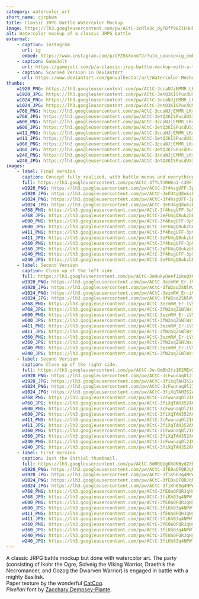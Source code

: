 ```yaml
---
category: watercolor_art
short_name: cjrpbwm
title: Classic JRPG Battle Watercolor Mockup
image: https://lh3.googleusercontent.com/pw/ACtC-3cRlx3c_dyTDff98ZiFHUb3Hs0dX6PcMXjqofvTeZp7KRPTSThYI83btr6JBJjK9aqXSw9jLJiYYo-hE6oEgj7Yj6mKog5DpudbsoKaX-ETz-jat1YYwz6lHo_Co2X1AObaTif26z-9NLpubsk3Mz7S=w1200-h630-no?authuser=0
alt: Watercolor mockup of a classic JRPG battle
external:
    - caption: Instagram
      url: ig
      embed: https://www.instagram.com/p/CFZ5kXxnmTJ/?utm_source=ig_embed&amp;utm_campaign=loading
    - caption: GameJolt
      url: https://gamejolt.com/p/a-classic-jrpg-battle-mockup-with-a-twist-done-with-watercolor-art-9sjv4mpt
    - caption: Scanned Version in DeviantArt
      url: https://www.deviantart.com/gonvalhector/art/Watercolor-Mockup-of-a-Classic-JRPG-Battle-868867915
thumbs:
    w1920_PNG: https://lh3.googleusercontent.com/pw/ACtC-3ccaNJjEMMR_LKriDEL63BaDZalF46zlNHGCz1wgTEb22cPMwX6Zj37WNC2s4ZTBPpUBV1IYUlRBy0yztpv9x8ju2PiCDfPIXn54Woq7thmobyntuj8ODfFCphFXj5xt4qKvMaEQp0CtB3aNrNTdtFm=w355
    w1920_JPG: https://lh3.googleusercontent.com/pw/ACtC-3etQ3KISPucdUS3XA-AUnfOE3VTS0801TVb4ymJdJT4kcRlwHJHBCejMO5_kPH1k4VwEYSMlEc0qS0Y31WnuicBiharKbDNNYrryywIZmxNVm-nQ-r1t_bqsEO0sNVh5pgT1IzTsScPBMmcnJRKrgUz=w355
    w1024_PNG: https://lh3.googleusercontent.com/pw/ACtC-3ccaNJjEMMR_LKriDEL63BaDZalF46zlNHGCz1wgTEb22cPMwX6Zj37WNC2s4ZTBPpUBV1IYUlRBy0yztpv9x8ju2PiCDfPIXn54Woq7thmobyntuj8ODfFCphFXj5xt4qKvMaEQp0CtB3aNrNTdtFm=w284
    w1024_JPG: https://lh3.googleusercontent.com/pw/ACtC-3etQ3KISPucdUS3XA-AUnfOE3VTS0801TVb4ymJdJT4kcRlwHJHBCejMO5_kPH1k4VwEYSMlEc0qS0Y31WnuicBiharKbDNNYrryywIZmxNVm-nQ-r1t_bqsEO0sNVh5pgT1IzTsScPBMmcnJRKrgUz=w284
    w768_PNG: https://lh3.googleusercontent.com/pw/ACtC-3ccaNJjEMMR_LKriDEL63BaDZalF46zlNHGCz1wgTEb22cPMwX6Zj37WNC2s4ZTBPpUBV1IYUlRBy0yztpv9x8ju2PiCDfPIXn54Woq7thmobyntuj8ODfFCphFXj5xt4qKvMaEQp0CtB3aNrNTdtFm=w213
    w768_JPG: https://lh3.googleusercontent.com/pw/ACtC-3etQ3KISPucdUS3XA-AUnfOE3VTS0801TVb4ymJdJT4kcRlwHJHBCejMO5_kPH1k4VwEYSMlEc0qS0Y31WnuicBiharKbDNNYrryywIZmxNVm-nQ-r1t_bqsEO0sNVh5pgT1IzTsScPBMmcnJRKrgUz=w213
    w600_PNG: https://lh3.googleusercontent.com/pw/ACtC-3ccaNJjEMMR_LKriDEL63BaDZalF46zlNHGCz1wgTEb22cPMwX6Zj37WNC2s4ZTBPpUBV1IYUlRBy0yztpv9x8ju2PiCDfPIXn54Woq7thmobyntuj8ODfFCphFXj5xt4qKvMaEQp0CtB3aNrNTdtFm=w166
    w600_JPG: https://lh3.googleusercontent.com/pw/ACtC-3etQ3KISPucdUS3XA-AUnfOE3VTS0801TVb4ymJdJT4kcRlwHJHBCejMO5_kPH1k4VwEYSMlEc0qS0Y31WnuicBiharKbDNNYrryywIZmxNVm-nQ-r1t_bqsEO0sNVh5pgT1IzTsScPBMmcnJRKrgUz=w166
    w411_PNG: https://lh3.googleusercontent.com/pw/ACtC-3ccaNJjEMMR_LKriDEL63BaDZalF46zlNHGCz1wgTEb22cPMwX6Zj37WNC2s4ZTBPpUBV1IYUlRBy0yztpv9x8ju2PiCDfPIXn54Woq7thmobyntuj8ODfFCphFXj5xt4qKvMaEQp0CtB3aNrNTdtFm=w114
    w411_JPG: https://lh3.googleusercontent.com/pw/ACtC-3etQ3KISPucdUS3XA-AUnfOE3VTS0801TVb4ymJdJT4kcRlwHJHBCejMO5_kPH1k4VwEYSMlEc0qS0Y31WnuicBiharKbDNNYrryywIZmxNVm-nQ-r1t_bqsEO0sNVh5pgT1IzTsScPBMmcnJRKrgUz=w114
    w360_PNG: https://lh3.googleusercontent.com/pw/ACtC-3ccaNJjEMMR_LKriDEL63BaDZalF46zlNHGCz1wgTEb22cPMwX6Zj37WNC2s4ZTBPpUBV1IYUlRBy0yztpv9x8ju2PiCDfPIXn54Woq7thmobyntuj8ODfFCphFXj5xt4qKvMaEQp0CtB3aNrNTdtFm=w100
    w360_JPG: https://lh3.googleusercontent.com/pw/ACtC-3etQ3KISPucdUS3XA-AUnfOE3VTS0801TVb4ymJdJT4kcRlwHJHBCejMO5_kPH1k4VwEYSMlEc0qS0Y31WnuicBiharKbDNNYrryywIZmxNVm-nQ-r1t_bqsEO0sNVh5pgT1IzTsScPBMmcnJRKrgUz=w100
    w240_PNG: https://lh3.googleusercontent.com/pw/ACtC-3ccaNJjEMMR_LKriDEL63BaDZalF46zlNHGCz1wgTEb22cPMwX6Zj37WNC2s4ZTBPpUBV1IYUlRBy0yztpv9x8ju2PiCDfPIXn54Woq7thmobyntuj8ODfFCphFXj5xt4qKvMaEQp0CtB3aNrNTdtFm=w66
    w240_JPG: https://lh3.googleusercontent.com/pw/ACtC-3etQ3KISPucdUS3XA-AUnfOE3VTS0801TVb4ymJdJT4kcRlwHJHBCejMO5_kPH1k4VwEYSMlEc0qS0Y31WnuicBiharKbDNNYrryywIZmxNVm-nQ-r1t_bqsEO0sNVh5pgT1IzTsScPBMmcnJRKrgUz=w66
images:
    - label: Final Version
      caption: Concept fully realized, with battle menus and everything.
      full: https://lh3.googleusercontent.com/pw/ACtC-3fYLTnRHEa3-c3RF1CqCE58DSsFPgOvkrJGs8EgX3NjyEcS483Q2G2WT4nntBw1hSkD8cEFn-1TVutdsT4PqBDcuv0fzWzfdbAFecGSAtTrZoLNouceFHNg9a7ezcZphe8Tk-ORAK15W3Zc6CHbNGlg=w1080
      w1920_PNG: https://lh3.googleusercontent.com/pw/ACtC-3f4hsgUFF-3p9JzGvuM1uREsWSJGk01R2ZwYHKRByqIsGsxha0XiaW-n6wmug9aMz-ITsA5-LSE8Fv6KVvFgLlzE8NnMIwg7FnfbZMY8JqdwktGycoRAfQ5F_xfmjhsIPbxIdtbf38C8crk4RGDHqJE=w850
      w1920_JPG: https://lh3.googleusercontent.com/pw/ACtC-3eFU4gQ8ukzbF8vSIWn-S9dNkcm3qIbS8c6ycN_mFPXs42Svb3iihzdaiuQwsrCc-TIZPKKfz9z26gxgkgIKoRUFsHFjGQkDAPnQeOv_B2GSLlhkGstYzjUyWiXpu1QxFG0OrMMZdiylscAJcsFJN1o=w850
      w1024_PNG: https://lh3.googleusercontent.com/pw/ACtC-3f4hsgUFF-3p9JzGvuM1uREsWSJGk01R2ZwYHKRByqIsGsxha0XiaW-n6wmug9aMz-ITsA5-LSE8Fv6KVvFgLlzE8NnMIwg7FnfbZMY8JqdwktGycoRAfQ5F_xfmjhsIPbxIdtbf38C8crk4RGDHqJE=w711
      w1024_JPG: https://lh3.googleusercontent.com/pw/ACtC-3eFU4gQ8ukzbF8vSIWn-S9dNkcm3qIbS8c6ycN_mFPXs42Svb3iihzdaiuQwsrCc-TIZPKKfz9z26gxgkgIKoRUFsHFjGQkDAPnQeOv_B2GSLlhkGstYzjUyWiXpu1QxFG0OrMMZdiylscAJcsFJN1o=w711
      w768_PNG: https://lh3.googleusercontent.com/pw/ACtC-3f4hsgUFF-3p9JzGvuM1uREsWSJGk01R2ZwYHKRByqIsGsxha0XiaW-n6wmug9aMz-ITsA5-LSE8Fv6KVvFgLlzE8NnMIwg7FnfbZMY8JqdwktGycoRAfQ5F_xfmjhsIPbxIdtbf38C8crk4RGDHqJE=w533
      w768_JPG: https://lh3.googleusercontent.com/pw/ACtC-3eFU4gQ8ukzbF8vSIWn-S9dNkcm3qIbS8c6ycN_mFPXs42Svb3iihzdaiuQwsrCc-TIZPKKfz9z26gxgkgIKoRUFsHFjGQkDAPnQeOv_B2GSLlhkGstYzjUyWiXpu1QxFG0OrMMZdiylscAJcsFJN1o=w533
      w600_PNG: https://lh3.googleusercontent.com/pw/ACtC-3f4hsgUFF-3p9JzGvuM1uREsWSJGk01R2ZwYHKRByqIsGsxha0XiaW-n6wmug9aMz-ITsA5-LSE8Fv6KVvFgLlzE8NnMIwg7FnfbZMY8JqdwktGycoRAfQ5F_xfmjhsIPbxIdtbf38C8crk4RGDHqJE=w416
      w600_JPG: https://lh3.googleusercontent.com/pw/ACtC-3eFU4gQ8ukzbF8vSIWn-S9dNkcm3qIbS8c6ycN_mFPXs42Svb3iihzdaiuQwsrCc-TIZPKKfz9z26gxgkgIKoRUFsHFjGQkDAPnQeOv_B2GSLlhkGstYzjUyWiXpu1QxFG0OrMMZdiylscAJcsFJN1o=w416
      w411_PNG: https://lh3.googleusercontent.com/pw/ACtC-3f4hsgUFF-3p9JzGvuM1uREsWSJGk01R2ZwYHKRByqIsGsxha0XiaW-n6wmug9aMz-ITsA5-LSE8Fv6KVvFgLlzE8NnMIwg7FnfbZMY8JqdwktGycoRAfQ5F_xfmjhsIPbxIdtbf38C8crk4RGDHqJE=w285
      w411_JPG: https://lh3.googleusercontent.com/pw/ACtC-3eFU4gQ8ukzbF8vSIWn-S9dNkcm3qIbS8c6ycN_mFPXs42Svb3iihzdaiuQwsrCc-TIZPKKfz9z26gxgkgIKoRUFsHFjGQkDAPnQeOv_B2GSLlhkGstYzjUyWiXpu1QxFG0OrMMZdiylscAJcsFJN1o=w285
      w360_PNG: https://lh3.googleusercontent.com/pw/ACtC-3f4hsgUFF-3p9JzGvuM1uREsWSJGk01R2ZwYHKRByqIsGsxha0XiaW-n6wmug9aMz-ITsA5-LSE8Fv6KVvFgLlzE8NnMIwg7FnfbZMY8JqdwktGycoRAfQ5F_xfmjhsIPbxIdtbf38C8crk4RGDHqJE=w250
      w360_JPG: https://lh3.googleusercontent.com/pw/ACtC-3eFU4gQ8ukzbF8vSIWn-S9dNkcm3qIbS8c6ycN_mFPXs42Svb3iihzdaiuQwsrCc-TIZPKKfz9z26gxgkgIKoRUFsHFjGQkDAPnQeOv_B2GSLlhkGstYzjUyWiXpu1QxFG0OrMMZdiylscAJcsFJN1o=w250
      w240_PNG: https://lh3.googleusercontent.com/pw/ACtC-3f4hsgUFF-3p9JzGvuM1uREsWSJGk01R2ZwYHKRByqIsGsxha0XiaW-n6wmug9aMz-ITsA5-LSE8Fv6KVvFgLlzE8NnMIwg7FnfbZMY8JqdwktGycoRAfQ5F_xfmjhsIPbxIdtbf38C8crk4RGDHqJE=w166
      w240_JPG: https://lh3.googleusercontent.com/pw/ACtC-3eFU4gQ8ukzbF8vSIWn-S9dNkcm3qIbS8c6ycN_mFPXs42Svb3iihzdaiuQwsrCc-TIZPKKfz9z26gxgkgIKoRUFsHFjGQkDAPnQeOv_B2GSLlhkGstYzjUyWiXpu1QxFG0OrMMZdiylscAJcsFJN1o=w166
    - label: Second Version
      caption: Close up of the left side.
      full: https://lh3.googleusercontent.com/pw/ACtC-3eUukyOeefJpkugXC06LD8rK9gEjUn2BY40dT95HsYwFamT9Dp4VDfWBNUCe6anZv3aNPJgAjI6Fj78UcmDaTOhQgnjW4BUKmYmVIeRecvfEHsrcSzk_U6ooTCag8vm5NcqsWe3yetSJ-wXjgeyTNlP=w1080
      w1920_PNG: https://lh3.googleusercontent.com/pw/ACtC-3ezmRW_Er-iVSGWs7ConXUrllOBa_VcU3Nl_Pt95MI98NbafhIiFnK2s47l3vJHJ1lbrH5zzSsbN8wDhaGXCS8xrg3XNjMn235Zd-1F6XamOS2kpe-ZzLLAHQ1ZVZQtB3qCfGIS4OxVPWkBpOOzpbMb=w850
      w1920_JPG: https://lh3.googleusercontent.com/pw/ACtC-3fW2oq2SNlWzibMXPUIh4Pbqrk9Lnsn9RvYiQUwm8voEELFyM7sbNY0K5gtqua1GoEqNVwgM_moidfF7q3lqXSwcG58cyrNZylVNQWm3RHepNGHkOKPcWg8MeVp_rt8ZjyhcMqQBjBnDPvMaf_dyaWK=w850
      w1024_PNG: https://lh3.googleusercontent.com/pw/ACtC-3ezmRW_Er-iVSGWs7ConXUrllOBa_VcU3Nl_Pt95MI98NbafhIiFnK2s47l3vJHJ1lbrH5zzSsbN8wDhaGXCS8xrg3XNjMn235Zd-1F6XamOS2kpe-ZzLLAHQ1ZVZQtB3qCfGIS4OxVPWkBpOOzpbMb=w711
      w1024_JPG: https://lh3.googleusercontent.com/pw/ACtC-3fW2oq2SNlWzibMXPUIh4Pbqrk9Lnsn9RvYiQUwm8voEELFyM7sbNY0K5gtqua1GoEqNVwgM_moidfF7q3lqXSwcG58cyrNZylVNQWm3RHepNGHkOKPcWg8MeVp_rt8ZjyhcMqQBjBnDPvMaf_dyaWK=w711
      w768_PNG: https://lh3.googleusercontent.com/pw/ACtC-3ezmRW_Er-iVSGWs7ConXUrllOBa_VcU3Nl_Pt95MI98NbafhIiFnK2s47l3vJHJ1lbrH5zzSsbN8wDhaGXCS8xrg3XNjMn235Zd-1F6XamOS2kpe-ZzLLAHQ1ZVZQtB3qCfGIS4OxVPWkBpOOzpbMb=w533
      w768_JPG: https://lh3.googleusercontent.com/pw/ACtC-3fW2oq2SNlWzibMXPUIh4Pbqrk9Lnsn9RvYiQUwm8voEELFyM7sbNY0K5gtqua1GoEqNVwgM_moidfF7q3lqXSwcG58cyrNZylVNQWm3RHepNGHkOKPcWg8MeVp_rt8ZjyhcMqQBjBnDPvMaf_dyaWK=w533
      w600_PNG: https://lh3.googleusercontent.com/pw/ACtC-3ezmRW_Er-iVSGWs7ConXUrllOBa_VcU3Nl_Pt95MI98NbafhIiFnK2s47l3vJHJ1lbrH5zzSsbN8wDhaGXCS8xrg3XNjMn235Zd-1F6XamOS2kpe-ZzLLAHQ1ZVZQtB3qCfGIS4OxVPWkBpOOzpbMb=w416
      w600_JPG: https://lh3.googleusercontent.com/pw/ACtC-3fW2oq2SNlWzibMXPUIh4Pbqrk9Lnsn9RvYiQUwm8voEELFyM7sbNY0K5gtqua1GoEqNVwgM_moidfF7q3lqXSwcG58cyrNZylVNQWm3RHepNGHkOKPcWg8MeVp_rt8ZjyhcMqQBjBnDPvMaf_dyaWK=w416
      w411_PNG: https://lh3.googleusercontent.com/pw/ACtC-3ezmRW_Er-iVSGWs7ConXUrllOBa_VcU3Nl_Pt95MI98NbafhIiFnK2s47l3vJHJ1lbrH5zzSsbN8wDhaGXCS8xrg3XNjMn235Zd-1F6XamOS2kpe-ZzLLAHQ1ZVZQtB3qCfGIS4OxVPWkBpOOzpbMb=w285
      w411_JPG: https://lh3.googleusercontent.com/pw/ACtC-3fW2oq2SNlWzibMXPUIh4Pbqrk9Lnsn9RvYiQUwm8voEELFyM7sbNY0K5gtqua1GoEqNVwgM_moidfF7q3lqXSwcG58cyrNZylVNQWm3RHepNGHkOKPcWg8MeVp_rt8ZjyhcMqQBjBnDPvMaf_dyaWK=w285
      w360_PNG: https://lh3.googleusercontent.com/pw/ACtC-3ezmRW_Er-iVSGWs7ConXUrllOBa_VcU3Nl_Pt95MI98NbafhIiFnK2s47l3vJHJ1lbrH5zzSsbN8wDhaGXCS8xrg3XNjMn235Zd-1F6XamOS2kpe-ZzLLAHQ1ZVZQtB3qCfGIS4OxVPWkBpOOzpbMb=w250
      w360_JPG: https://lh3.googleusercontent.com/pw/ACtC-3fW2oq2SNlWzibMXPUIh4Pbqrk9Lnsn9RvYiQUwm8voEELFyM7sbNY0K5gtqua1GoEqNVwgM_moidfF7q3lqXSwcG58cyrNZylVNQWm3RHepNGHkOKPcWg8MeVp_rt8ZjyhcMqQBjBnDPvMaf_dyaWK=w250
      w240_PNG: https://lh3.googleusercontent.com/pw/ACtC-3ezmRW_Er-iVSGWs7ConXUrllOBa_VcU3Nl_Pt95MI98NbafhIiFnK2s47l3vJHJ1lbrH5zzSsbN8wDhaGXCS8xrg3XNjMn235Zd-1F6XamOS2kpe-ZzLLAHQ1ZVZQtB3qCfGIS4OxVPWkBpOOzpbMb=w166
      w240_JPG: https://lh3.googleusercontent.com/pw/ACtC-3fW2oq2SNlWzibMXPUIh4Pbqrk9Lnsn9RvYiQUwm8voEELFyM7sbNY0K5gtqua1GoEqNVwgM_moidfF7q3lqXSwcG58cyrNZylVNQWm3RHepNGHkOKPcWg8MeVp_rt8ZjyhcMqQBjBnDPvMaf_dyaWK=w166
    - label: Second Version
      caption: Close up of the right side.
      full: https://lh3.googleusercontent.com/pw/ACtC-3e-QmBh3fz1R2MEw2tpSQxeI8r1y5sgN7RitOd0mnjngAxOefG1JWcghAR4s8lGBCryo0KABkKTnjybDohXMVHLZ_HRz71jdBxYoG8xzTjuasU2fmGLKegdP3xyIBsNn8s9UnYo4VCkYBp_DnUVT5bc=w1080
      w1920_PNG: https://lh3.googleusercontent.com/pw/ACtC-3cFwunaqOl2IO5JrJtqfzZBwZ-Rqmejgo7A6Fl_icttrBK5K0eTDnpqscR0uiVP0AaC8OsKZez627MU_OTI4OiCoWAMx_YInNOmAuQ86P_VrruJP5Uh2ARko-lpQfDmw1VSqkCkvExRqjRZYIwDBLUK=w850
      w1920_JPG: https://lh3.googleusercontent.com/pw/ACtC-3fiXqTAH352AGB8TWTLNgLB0kuDfcC5Bz7RjE3qaZnGNRj0hRGUyHTkvme8rDq2YN0vnMusD-4-l5lfr3p6pHna_vwMwx-dDtgGFDPbLmUbaKJg_0awgV1ruQG7fm3cSCbVp4XO_VPFXfJBCMlLvUG2=w850
      w1024_PNG: https://lh3.googleusercontent.com/pw/ACtC-3cFwunaqOl2IO5JrJtqfzZBwZ-Rqmejgo7A6Fl_icttrBK5K0eTDnpqscR0uiVP0AaC8OsKZez627MU_OTI4OiCoWAMx_YInNOmAuQ86P_VrruJP5Uh2ARko-lpQfDmw1VSqkCkvExRqjRZYIwDBLUK=w711
      w1024_JPG: https://lh3.googleusercontent.com/pw/ACtC-3fiXqTAH352AGB8TWTLNgLB0kuDfcC5Bz7RjE3qaZnGNRj0hRGUyHTkvme8rDq2YN0vnMusD-4-l5lfr3p6pHna_vwMwx-dDtgGFDPbLmUbaKJg_0awgV1ruQG7fm3cSCbVp4XO_VPFXfJBCMlLvUG2=w711
      w768_PNG: https://lh3.googleusercontent.com/pw/ACtC-3cFwunaqOl2IO5JrJtqfzZBwZ-Rqmejgo7A6Fl_icttrBK5K0eTDnpqscR0uiVP0AaC8OsKZez627MU_OTI4OiCoWAMx_YInNOmAuQ86P_VrruJP5Uh2ARko-lpQfDmw1VSqkCkvExRqjRZYIwDBLUK=w533
      w768_JPG: https://lh3.googleusercontent.com/pw/ACtC-3fiXqTAH352AGB8TWTLNgLB0kuDfcC5Bz7RjE3qaZnGNRj0hRGUyHTkvme8rDq2YN0vnMusD-4-l5lfr3p6pHna_vwMwx-dDtgGFDPbLmUbaKJg_0awgV1ruQG7fm3cSCbVp4XO_VPFXfJBCMlLvUG2=w533
      w600_PNG: https://lh3.googleusercontent.com/pw/ACtC-3cFwunaqOl2IO5JrJtqfzZBwZ-Rqmejgo7A6Fl_icttrBK5K0eTDnpqscR0uiVP0AaC8OsKZez627MU_OTI4OiCoWAMx_YInNOmAuQ86P_VrruJP5Uh2ARko-lpQfDmw1VSqkCkvExRqjRZYIwDBLUK=w416
      w600_JPG: https://lh3.googleusercontent.com/pw/ACtC-3fiXqTAH352AGB8TWTLNgLB0kuDfcC5Bz7RjE3qaZnGNRj0hRGUyHTkvme8rDq2YN0vnMusD-4-l5lfr3p6pHna_vwMwx-dDtgGFDPbLmUbaKJg_0awgV1ruQG7fm3cSCbVp4XO_VPFXfJBCMlLvUG2=w416
      w411_PNG: https://lh3.googleusercontent.com/pw/ACtC-3cFwunaqOl2IO5JrJtqfzZBwZ-Rqmejgo7A6Fl_icttrBK5K0eTDnpqscR0uiVP0AaC8OsKZez627MU_OTI4OiCoWAMx_YInNOmAuQ86P_VrruJP5Uh2ARko-lpQfDmw1VSqkCkvExRqjRZYIwDBLUK=w285
      w411_JPG: https://lh3.googleusercontent.com/pw/ACtC-3fiXqTAH352AGB8TWTLNgLB0kuDfcC5Bz7RjE3qaZnGNRj0hRGUyHTkvme8rDq2YN0vnMusD-4-l5lfr3p6pHna_vwMwx-dDtgGFDPbLmUbaKJg_0awgV1ruQG7fm3cSCbVp4XO_VPFXfJBCMlLvUG2=w285
      w360_PNG: https://lh3.googleusercontent.com/pw/ACtC-3cFwunaqOl2IO5JrJtqfzZBwZ-Rqmejgo7A6Fl_icttrBK5K0eTDnpqscR0uiVP0AaC8OsKZez627MU_OTI4OiCoWAMx_YInNOmAuQ86P_VrruJP5Uh2ARko-lpQfDmw1VSqkCkvExRqjRZYIwDBLUK=w250
      w360_JPG: https://lh3.googleusercontent.com/pw/ACtC-3fiXqTAH352AGB8TWTLNgLB0kuDfcC5Bz7RjE3qaZnGNRj0hRGUyHTkvme8rDq2YN0vnMusD-4-l5lfr3p6pHna_vwMwx-dDtgGFDPbLmUbaKJg_0awgV1ruQG7fm3cSCbVp4XO_VPFXfJBCMlLvUG2=w250
      w240_PNG: https://lh3.googleusercontent.com/pw/ACtC-3cFwunaqOl2IO5JrJtqfzZBwZ-Rqmejgo7A6Fl_icttrBK5K0eTDnpqscR0uiVP0AaC8OsKZez627MU_OTI4OiCoWAMx_YInNOmAuQ86P_VrruJP5Uh2ARko-lpQfDmw1VSqkCkvExRqjRZYIwDBLUK=w166
      w240_JPG: https://lh3.googleusercontent.com/pw/ACtC-3fiXqTAH352AGB8TWTLNgLB0kuDfcC5Bz7RjE3qaZnGNRj0hRGUyHTkvme8rDq2YN0vnMusD-4-l5lfr3p6pHna_vwMwx-dDtgGFDPbLmUbaKJg_0awgV1ruQG7fm3cSCbVp4XO_VPFXfJBCMlLvUG2=w166
    - label: First Version
      caption: Just the initial thumbnail.
      full: https://lh3.googleusercontent.com/pw/ACtC-3dRRQUgKhQKBydZXDiYBQRLKskKSBFcgB3qtF-SRb1V7tG9iR550b0I01P6TFL6BIz53zUc5CcD9zfEL8Z1vf4b5PABNFl3JEy3qeg_o4_-mom0REwubMX20R-6FjJgPDgq4mL9rz3zNuNh9_SAMczD=w1080
      w1920_PNG: https://lh3.googleusercontent.com/pw/ACtC-3fE0aQFQRJqNm4L5U3Aw6NAxqgG7L3IsyTpWcXr7HxYXzxfjcH9jO79NcWPyyuhEPm9LP3h5wSRaY6QNQqv42levMF9KaDZtfZ9FgeL5Q-mvblnZeCOOz-Z3hlihlP-SuqulBL556mOBe8gHJp0ZtvW=w850
      w1920_JPG: https://lh3.googleusercontent.com/pw/ACtC-3fiKh83q4NPWlLKwELIqNLvCAAtZ2tcO7IVf_bl7o-W0lMg_KziipDozOlYmT1ZApHqS90HBXD4C2Cs2NDRUAuMNX0kN6pH7eVZ1U8j-e7MIz7rOI2jJAs2ih6bGjlBthqppqmvreWm2pgEX53xpYgc=w850
      w1024_PNG: https://lh3.googleusercontent.com/pw/ACtC-3fE0aQFQRJqNm4L5U3Aw6NAxqgG7L3IsyTpWcXr7HxYXzxfjcH9jO79NcWPyyuhEPm9LP3h5wSRaY6QNQqv42levMF9KaDZtfZ9FgeL5Q-mvblnZeCOOz-Z3hlihlP-SuqulBL556mOBe8gHJp0ZtvW=w711
      w1024_JPG: https://lh3.googleusercontent.com/pw/ACtC-3fiKh83q4NPWlLKwELIqNLvCAAtZ2tcO7IVf_bl7o-W0lMg_KziipDozOlYmT1ZApHqS90HBXD4C2Cs2NDRUAuMNX0kN6pH7eVZ1U8j-e7MIz7rOI2jJAs2ih6bGjlBthqppqmvreWm2pgEX53xpYgc=w711
      w768_PNG: https://lh3.googleusercontent.com/pw/ACtC-3fE0aQFQRJqNm4L5U3Aw6NAxqgG7L3IsyTpWcXr7HxYXzxfjcH9jO79NcWPyyuhEPm9LP3h5wSRaY6QNQqv42levMF9KaDZtfZ9FgeL5Q-mvblnZeCOOz-Z3hlihlP-SuqulBL556mOBe8gHJp0ZtvW=w533
      w768_JPG: https://lh3.googleusercontent.com/pw/ACtC-3fiKh83q4NPWlLKwELIqNLvCAAtZ2tcO7IVf_bl7o-W0lMg_KziipDozOlYmT1ZApHqS90HBXD4C2Cs2NDRUAuMNX0kN6pH7eVZ1U8j-e7MIz7rOI2jJAs2ih6bGjlBthqppqmvreWm2pgEX53xpYgc=w533
      w600_PNG: https://lh3.googleusercontent.com/pw/ACtC-3fE0aQFQRJqNm4L5U3Aw6NAxqgG7L3IsyTpWcXr7HxYXzxfjcH9jO79NcWPyyuhEPm9LP3h5wSRaY6QNQqv42levMF9KaDZtfZ9FgeL5Q-mvblnZeCOOz-Z3hlihlP-SuqulBL556mOBe8gHJp0ZtvW=w416
      w600_JPG: https://lh3.googleusercontent.com/pw/ACtC-3fiKh83q4NPWlLKwELIqNLvCAAtZ2tcO7IVf_bl7o-W0lMg_KziipDozOlYmT1ZApHqS90HBXD4C2Cs2NDRUAuMNX0kN6pH7eVZ1U8j-e7MIz7rOI2jJAs2ih6bGjlBthqppqmvreWm2pgEX53xpYgc=w416
      w411_PNG: https://lh3.googleusercontent.com/pw/ACtC-3fE0aQFQRJqNm4L5U3Aw6NAxqgG7L3IsyTpWcXr7HxYXzxfjcH9jO79NcWPyyuhEPm9LP3h5wSRaY6QNQqv42levMF9KaDZtfZ9FgeL5Q-mvblnZeCOOz-Z3hlihlP-SuqulBL556mOBe8gHJp0ZtvW=w285
      w411_JPG: https://lh3.googleusercontent.com/pw/ACtC-3fiKh83q4NPWlLKwELIqNLvCAAtZ2tcO7IVf_bl7o-W0lMg_KziipDozOlYmT1ZApHqS90HBXD4C2Cs2NDRUAuMNX0kN6pH7eVZ1U8j-e7MIz7rOI2jJAs2ih6bGjlBthqppqmvreWm2pgEX53xpYgc=w285
      w360_PNG: https://lh3.googleusercontent.com/pw/ACtC-3fE0aQFQRJqNm4L5U3Aw6NAxqgG7L3IsyTpWcXr7HxYXzxfjcH9jO79NcWPyyuhEPm9LP3h5wSRaY6QNQqv42levMF9KaDZtfZ9FgeL5Q-mvblnZeCOOz-Z3hlihlP-SuqulBL556mOBe8gHJp0ZtvW=w250
      w360_JPG: https://lh3.googleusercontent.com/pw/ACtC-3fiKh83q4NPWlLKwELIqNLvCAAtZ2tcO7IVf_bl7o-W0lMg_KziipDozOlYmT1ZApHqS90HBXD4C2Cs2NDRUAuMNX0kN6pH7eVZ1U8j-e7MIz7rOI2jJAs2ih6bGjlBthqppqmvreWm2pgEX53xpYgc=w250
      w240_PNG: https://lh3.googleusercontent.com/pw/ACtC-3fE0aQFQRJqNm4L5U3Aw6NAxqgG7L3IsyTpWcXr7HxYXzxfjcH9jO79NcWPyyuhEPm9LP3h5wSRaY6QNQqv42levMF9KaDZtfZ9FgeL5Q-mvblnZeCOOz-Z3hlihlP-SuqulBL556mOBe8gHJp0ZtvW=w166
      w240_JPG: https://lh3.googleusercontent.com/pw/ACtC-3fiKh83q4NPWlLKwELIqNLvCAAtZ2tcO7IVf_bl7o-W0lMg_KziipDozOlYmT1ZApHqS90HBXD4C2Cs2NDRUAuMNX0kN6pH7eVZ1U8j-e7MIz7rOI2jJAs2ih6bGjlBthqppqmvreWm2pgEX53xpYgc=w166
---
```


A classic JRPG battle mockup but done with watercolor art. The party (consisting of Ikohr the Ogre, Solveig the Viking Warrior, Draethik the Necromancer, and Gozog the Dwarven Warrior) is engaged in battle with a mighty Basilisk.  
Paper texture by the wonderful [CatCoq](https://www.instagram.com/catcoq/).  
*Pixellari* font by [Zacchary Dempsey-Plante](https://ztdp.ca/).  

